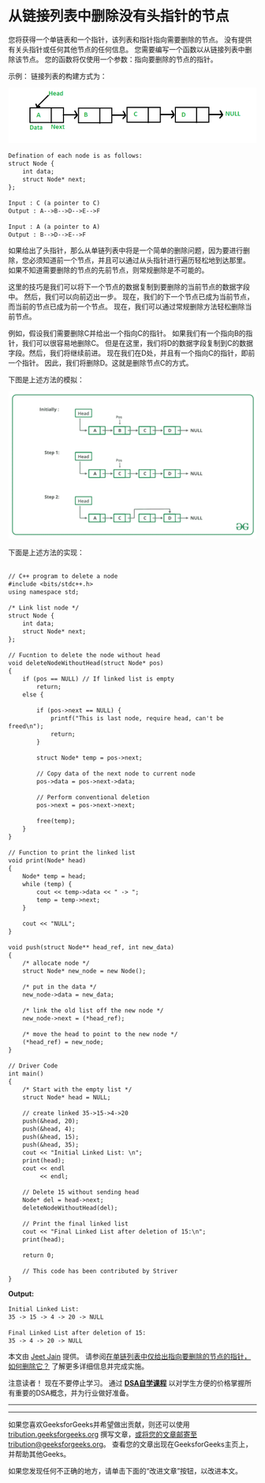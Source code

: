 # 从链接列表中删除没有头指针的节点

您将获得一个单链表和一个指针，该列表和指针指向需要删除的节点。 没有提供有关头指针或任何其他节点的任何信息。 您需要编写一个函数以从链接列表中删除该节点。 您的函数将仅使用一个参数：指向要删除的节点的指针。

示例：
链接列表的构建方式为：

![](img/d97a233bf3c89e80c46e6a3193e851d6.png)

```
Defination of each node is as follows: 
struct Node {
    int data;
    struct Node* next;
};

Input : C (a pointer to C)
Output : A-->B-->D-->E-->F

Input : A (a pointer to A)
Output : B-->D-->E-->F

```

如果给出了头指针，那么从单链列表中将是一个简单的删除问题，因为要进行删除，您必须知道前一个节点，并且可以通过从头指针进行遍历轻松地到达那里。 如果不知道需要删除的节点的先前节点，则常规删除是不可能的。

这里的技巧是我们可以将下一个节点的数据复制到要删除的当前节点的数据字段中。 然后，我们可以向前迈出一步。 现在，我们的下一个节点已成为当前节点，而当前的节点已成为前一个节点。 现在，我们可以通过常规删除方法轻松删除当前节点。

例如，假设我们需要删除C并给出一个指向C的指针。 如果我们有一个指向B的指针，我们可以很容易地删除C。 但是在这里，我们将D的数据字段复制到C的数据字段。然后，我们将继续前进。 现在我们在D处，并且有一个指向C的指针，即前一个指针。 因此，我们将删除D。这就是删除节点C的方式。

下图是上述方法的模拟：

![](img/eed20f426aedeeea1805eed4c3c90b0d.png)

下面是上述方法的实现：

```

// C++ program to delete a node 
#include <bits/stdc++.h> 
using namespace std; 

/* Link list node */
struct Node { 
    int data; 
    struct Node* next; 
}; 

// Fucntion to delete the node without head 
void deleteNodeWithoutHead(struct Node* pos) 
{ 
    if (pos == NULL) // If linked list is empty 
        return; 
    else { 

        if (pos->next == NULL) { 
            printf("This is last node, require head, can't be freed\n"); 
            return; 
        } 

        struct Node* temp = pos->next; 

        // Copy data of the next node to current node 
        pos->data = pos->next->data; 

        // Perform conventional deletion 
        pos->next = pos->next->next; 

        free(temp); 
    } 
} 

// Function to print the linked list 
void print(Node* head) 
{ 
    Node* temp = head; 
    while (temp) { 
        cout << temp->data << " -> "; 
        temp = temp->next; 
    } 

    cout << "NULL"; 
} 

void push(struct Node** head_ref, int new_data) 
{ 
    /* allocate node */
    struct Node* new_node = new Node(); 

    /* put in the data */
    new_node->data = new_data; 

    /* link the old list off the new node */
    new_node->next = (*head_ref); 

    /* move the head to point to the new node */
    (*head_ref) = new_node; 
} 

// Driver Code 
int main() 
{ 
    /* Start with the empty list */
    struct Node* head = NULL; 

    // create linked 35->15->4->20 
    push(&head, 20); 
    push(&head, 4); 
    push(&head, 15); 
    push(&head, 35); 
    cout << "Initial Linked List: \n"; 
    print(head); 
    cout << endl 
         << endl; 

    // Delete 15 without sending head 
    Node* del = head->next; 
    deleteNodeWithoutHead(del); 

    // Print the final linked list 
    cout << "Final Linked List after deletion of 15:\n"; 
    print(head); 

    return 0; 

    // This code has been contributed by Striver 
} 

```

**Output:**

```
Initial Linked List: 
35 -> 15 -> 4 -> 20 -> NULL

Final Linked List after deletion of 15:
35 -> 4 -> 20 -> NULL

```

本文由 [Jeet Jain](https://www.linkedin.com/in/jeetjain8/) 提供。 请参阅[在单链列表中仅给出指向要删除的节点的指针，如何删除它？](https://www.geeksforgeeks.org/in-a-linked-list-given-only-a-pointer-to-a-node-to-be-deleted-in-a-singly-linked-list-how-do-you-delete-it/) 了解更多详细信息并完成实施。

注意读者！ 现在不要停止学习。 通过 [**DSA自学课程**](https://practice.geeksforgeeks.org/courses/dsa-self-paced?utm_source=geeksforgeeks&utm_medium=article&utm_campaign=gfg_article_dsa_content_bottom) 以对学生方便的价格掌握所有重要的DSA概念，并为行业做好准备。

* * *

* * *

如果您喜欢GeeksforGeeks并希望做出贡献，则还可以使用 [tribution.geeksforgeeks.org](https://contribute.geeksforgeeks.org/) 撰写文章，或将您的文章邮寄至tribution@geeksforgeeks.org。 查看您的文章出现在GeeksforGeeks主页上，并帮助其他Geeks。

如果您发现任何不正确的地方，请单击下面的“改进文章”按钮，以改进本文。